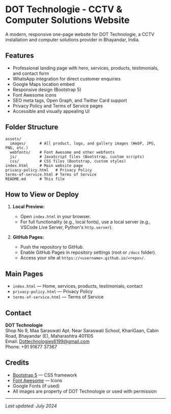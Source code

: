 # DOT Technologie - CCTV & Computer Solutions Website

A modern, responsive one-page website for DOT Technologie, a CCTV installation and computer solutions provider in Bhayandar, India.

## Features
- Professional landing page with hero, services, products, testimonials, and contact form
- WhatsApp integration for direct customer enquiries
- Google Maps location embed
- Responsive design (Bootstrap 5)
- Font Awesome icons
- SEO meta tags, Open Graph, and Twitter Card support
- Privacy Policy and Terms of Service pages
- Accessible and visually appealing UI

## Folder Structure
```
assets/
  images/      # All product, logo, and gallery images (WebP, JPG, PNG, etc.)
  webfonts/    # Font Awesome and other webfonts
  js/          # JavaScript files (Bootstrap, custom scripts)
  css/         # CSS files (Bootstrap, custom styles)
index.html     # Main website page
privacy-policy.html   # Privacy Policy
terms-of-service.html # Terms of Service
README.md      # This file
```

## How to View or Deploy
1. **Local Preview:**
   - Open `index.html` in your browser.
   - For full functionality (e.g., local fonts), use a local server (e.g., VSCode Live Server, Python's `http.server`).

2. **GitHub Pages:**
   - Push the repository to GitHub.
   - Enable GitHub Pages in repository settings (root or `/docs` folder).
   - Access your site at `https://<username>.github.io/<repo>/`.

## Main Pages
- `index.html` — Home, services, products, testimonials, contact
- `privacy-policy.html` — Privacy Policy
- `terms-of-service.html` — Terms of Service

## Contact
**DOT Technologie**  
Shop No 9, Maa Saraswati Apt. Near Saraswati School, KhariGaan, Cabin Road, Bhayandar (E), Maharashtra 401105  
Email: [Dottechnologies6199@gmail.com](mailto:Dottechnologies6199@gmail.com)  
Phone: +91 91677 37367

## Credits
- [Bootstrap 5](https://getbootstrap.com/) — CSS framework
- [Font Awesome](https://fontawesome.com/) — Icons
- Google Fonts (if used)
- All images are property of DOT Technologie or used with permission

---
_Last updated: July 2024_